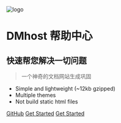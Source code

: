 ![logo](_media/icon.svg)
# DMhost 帮助中心
## 快速帮您解决一切问题
> 一个神奇的文档网站生成巩固

* Simple and lightweight (~12kb gzipped)
* Multiple themes
* Not build static html files

[GitHub](https://github.com/docsifyjs/docsify/)
[Get Started](#quick-start)
[Get Started](#quick-start)
